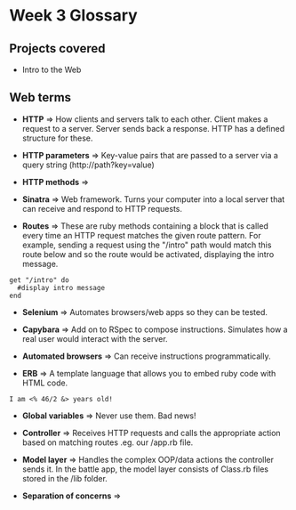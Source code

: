 # Week 3 Glossary

## Projects covered

* Intro to the Web

## Web terms

* **HTTP** => How clients and servers talk to each other. Client makes a request to a server. Server sends back a response. HTTP has a defined structure for these.

* **HTTP parameters** => Key-value pairs that are passed to a server via a query string (http://path?key=value)

* **HTTP methods** =>

* **Sinatra** => Web framework. Turns your computer into a local server that can receive and respond to HTTP requests.

* **Routes** => These are ruby methods containing a block that is called every time an HTTP request matches the given route pattern. For example, sending a request using the "/intro" path would match this route below and so the route would be activated, displaying the intro message.

```
get "/intro" do
  #display intro message
end
```
* **Selenium** => Automates browsers/web apps so they can be tested.

* **Capybara** => Add on to RSpec to compose instructions. Simulates how a real user would interact with the server.

* **Automated browsers** => Can receive instructions programmatically.

* **ERB** => A template language that allows you to embed ruby code with HTML code.

```
I am <% 46/2 &> years old!
```
* **Global variables** => Never use them. Bad news!

* **Controller** => Receives HTTP requests and calls the appropriate action based on matching routes .eg. our /app.rb file.

* **Model layer** => Handles the complex OOP/data actions the controller sends it. In the battle app, the model layer consists of Class.rb files stored in the /lib folder.

* **Separation of concerns** => 

